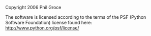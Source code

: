 Copyright 2006 Phil Groce

The software is licensed according to the terms of the PSF (Python Software Foundation) license found here: http://www.python.org/psf/license/